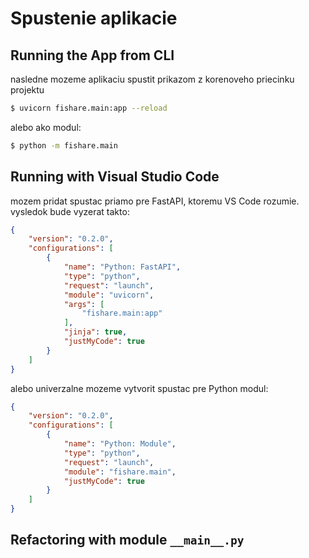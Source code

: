 # Spustenie aplikacie

## Running the App from CLI

nasledne mozeme aplikaciu spustit prikazom z korenoveho priecinku projektu

```bash
$ uvicorn fishare.main:app --reload
```

alebo ako modul:

```bash
$ python -m fishare.main
```


## Running with Visual Studio Code

mozem pridat spustac priamo pre FastAPI, ktoremu VS Code rozumie. vysledok bude vyzerat takto:

```json
{
    "version": "0.2.0",
    "configurations": [
        {
            "name": "Python: FastAPI",
            "type": "python",
            "request": "launch",
            "module": "uvicorn",
            "args": [
                "fishare.main:app"
            ],
            "jinja": true,
            "justMyCode": true
        }
    ]
}
```

alebo univerzalne mozeme vytvorit spustac pre Python modul:

```json
{
    "version": "0.2.0",
    "configurations": [
        {
            "name": "Python: Module",
            "type": "python",
            "request": "launch",
            "module": "fishare.main",
            "justMyCode": true
        }
    ]
}
```

## Refactoring with module `__main__.py`
